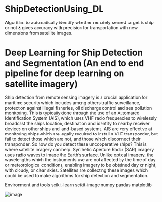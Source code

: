 # ShipDetectionUsing_DL

Algorithm to automatically identify whether remotely sensed target is ship or not & gives accuracy with precision for transportation with new dimensions from satellite images.

# Deep Learning for Ship Detection and Segmentation (An end to end pipeline for deep learning on satellite imagery)

Ship detection from remote sensing imagery is a crucial application for maritime security which includes among others traffic surveillance, protection against illegal fisheries, oil discharge control and sea pollution monitoring. This is typically done through the use of an Automated Identification System (AIS), which uses VHF radio frequencies to wirelessly broadcast the ships location, destination and identity to nearby receiver devices on other ships and land-based systems. AIS are very effective at monitoring ships which are legally required to install a VHF transponder, but fail to detect those which are not, and those which disconnect their transponder. So how do you detect these uncooperative ships? This is where satellite imagery can help. Synthetic Aperture Radar (SAR) imagery uses radio waves to image the Earth’s surface. Unlike optical imagery, the wavelengths which the instruments use are not affected by the time of day or meteorological conditions, enabling imagery to be obtained day or night, with cloudy, or clear skies. Satellites are collecting these images which could be used to make algorithms for ship detection and segmentation.

Environment and tools
scikit-learn
scikit-image
numpy
pandas
matplotlib

![image](https://user-images.githubusercontent.com/117706039/236601129-352341bc-2192-4511-aaca-daede45ce8fc.png)
